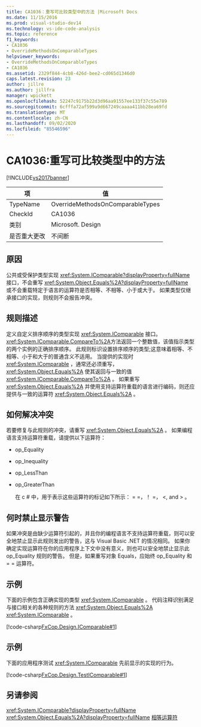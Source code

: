 ```yaml
---
title: CA1036：重写可比较类型中的方法 |Microsoft Docs
ms.date: 11/15/2016
ms.prod: visual-studio-dev14
ms.technology: vs-ide-code-analysis
ms.topic: reference
f1_keywords:
- CA1036
- OverrideMethodsOnComparableTypes
helpviewer_keywords:
- OverrideMethodsOnComparableTypes
- CA1036
ms.assetid: 2329f844-4cb8-426d-bee2-cd065d1346d0
caps.latest.revision: 23
author: jillre
ms.author: jillfra
manager: wpickett
ms.openlocfilehash: 52247c9175b22d3d96aa91557ee133f37c55e789
ms.sourcegitcommit: 6cfffa72af599a9d667249caaaa411bb28ea69fd
ms.translationtype: MT
ms.contentlocale: zh-CN
ms.lasthandoff: 09/02/2020
ms.locfileid: "85546596"
---
```

# <a name="ca1036-override-methods-on-comparable-types"></a>CA1036:重写可比较类型中的方法
[!INCLUDE[vs2017banner](../includes/vs2017banner.md)]

|项|值|
|-|-|
|TypeName|OverrideMethodsOnComparableTypes|
|CheckId|CA1036|
|类别|Microsoft. Design|
|是否重大更改|不间断|

## <a name="cause"></a>原因
 公共或受保护类型实现 <xref:System.IComparable?displayProperty=fullName> 接口，不会重写 <xref:System.Object.Equals%2A?displayProperty=fullName> 或不会重载特定于语言的运算符是否相等、不相等、小于或大于。 如果类型仅继承接口的实现，则规则不会报告冲突。

## <a name="rule-description"></a>规则描述
 定义自定义排序顺序的类型实现 <xref:System.IComparable> 接口。 <xref:System.IComparable.CompareTo%2A>方法返回一个整数值，该值指示类型的两个实例的正确排序顺序。 此规则标识设置排序顺序的类型;这意味着相等、不相等、小于和大于的普通含义不适用。 当提供的实现时 <xref:System.IComparable> ，通常还必须重写， <xref:System.Object.Equals%2A> 使其返回与一致的值 <xref:System.IComparable.CompareTo%2A> 。 如果重写 <xref:System.Object.Equals%2A> 并使用支持运算符重载的语言进行编码，则还应提供与一致的运算符 <xref:System.Object.Equals%2A> 。

## <a name="how-to-fix-violations"></a>如何解决冲突
 若要修复与此规则的冲突，请重写 <xref:System.Object.Equals%2A> 。 如果编程语言支持运算符重载，请提供以下运算符：

- op_Equality

- op_Inequality

- op_LessThan

- op_GreaterThan

  在 c # 中，用于表示这些运算符的标记如下所示： = =，！ =， \<, and > 。

## <a name="when-to-suppress-warnings"></a>何时禁止显示警告
 如果冲突是由缺少运算符引起的，并且你的编程语言不支持运算符重载，则可以安全地禁止显示此规则发出的警告，这与 Visual Basic .NET 的情况相同。 如果你确定实现运算符在你的应用程序上下文中没有意义，则也可以安全地禁止显示此 op_Equality 规则的警告。 但是，如果重写对象 Equals，应始终 op_Equality 和 = = 运算符。

## <a name="example"></a>示例
 下面的示例包含正确实现的类型 <xref:System.IComparable> 。 代码注释识别满足与接口相关的各种规则的方法 <xref:System.Object.Equals%2A> <xref:System.IComparable> 。

 [!code-csharp[FxCop.Design.IComparable#1](../snippets/csharp/VS_Snippets_CodeAnalysis/FxCop.Design.IComparable/cs/FxCop.Design.IComparable.cs#1)]

## <a name="example"></a>示例
 下面的应用程序测试 <xref:System.IComparable> 先前显示的实现的行为。

 [!code-csharp[FxCop.Design.TestIComparable#1](../snippets/csharp/VS_Snippets_CodeAnalysis/FxCop.Design.TestIComparable/cs/FxCop.Design.TestIComparable.cs#1)]

## <a name="see-also"></a>另请参阅
 <xref:System.IComparable?displayProperty=fullName> <xref:System.Object.Equals%2A?displayProperty=fullName>
 [相等运算符](https://msdn.microsoft.com/library/bc496a91-fefb-4ce0-ab4c-61f09964119a)
